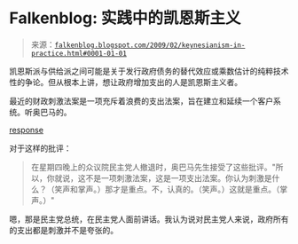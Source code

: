 <!--yml

类别：未分类

日期：2024-05-12 22:27:53

-->

# Falkenblog: 实践中的凯恩斯主义

> 来源：[`falkenblog.blogspot.com/2009/02/keynesianism-in-practice.html#0001-01-01`](http://falkenblog.blogspot.com/2009/02/keynesianism-in-practice.html#0001-01-01)

凯恩斯派与供给派之间可能是关于发行政府债务的替代效应或乘数估计的纯粹技术性的争论。但从根本上讲，想让政府增加支出的人是凯恩斯主义者。

最近的财政刺激法案是一项充斥着浪费的支出法案，旨在建立和延续一个客户系统。听奥巴马的。

[response](http://online.wsj.com/article/SB123396623933859023.html)

对于这样的批评：

> 在星期四晚上的众议院民主党人撤退时，奥巴马先生接受了这些批评。"所以，你就说，这不是一项刺激法案，这是一项支出法案。你认为刺激是什么？（笑声和掌声。）那才是重点。不，认真的。（笑声。）这就是重点。（掌声。）"

嗯，那是民主党总统，在民主党人面前讲话。我认为说对民主党人来说，政府所有的支出都是刺激并不是夸张的。
